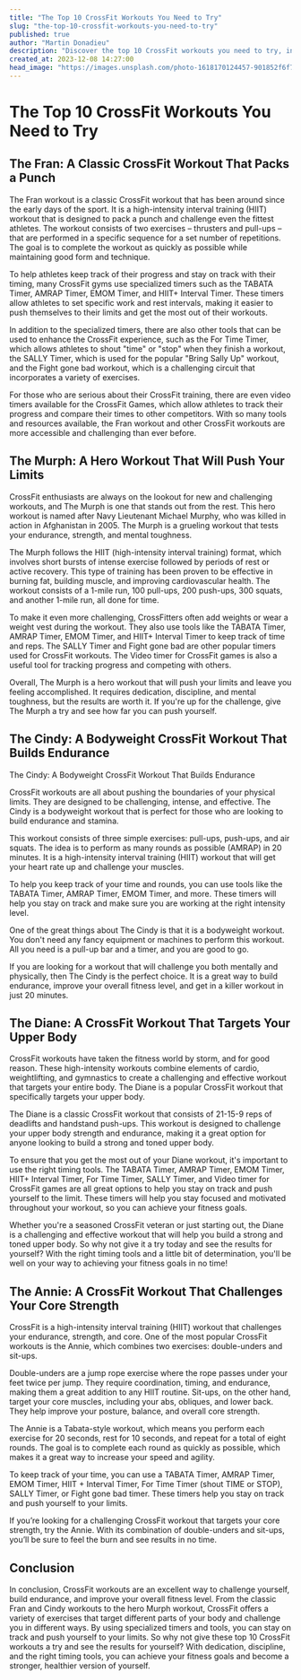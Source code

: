 ```yaml
---
title: "The Top 10 CrossFit Workouts You Need to Try"
slug: "the-top-10-crossfit-workouts-you-need-to-try"
published: true
author: "Martin Donadieu"
description: "Discover the top 10 CrossFit workouts you need to try, including classics like Fran and hero workouts like Murph. Learn how to use timing tools and push your limits to achieve your fitness goals."
created_at: 2023-12-08 14:27:00
head_image: "https://images.unsplash.com/photo-1618170124457-901852f6f724?ixlib=rb-4.0.3&q=80&fm=jpg&crop=entropy&cs=tinysrgb&w=1200"
---
```


# The Top 10 CrossFit Workouts You Need to Try

## **The Fran: A Classic CrossFit Workout That Packs a Punch**

The Fran workout is a classic CrossFit workout that has been around since the early days of the sport. It is a high-intensity interval training (HIIT) workout that is designed to pack a punch and challenge even the fittest athletes. The workout consists of two exercises – thrusters and pull-ups – that are performed in a specific sequence for a set number of repetitions. The goal is to complete the workout as quickly as possible while maintaining good form and technique.

To help athletes keep track of their progress and stay on track with their timing, many CrossFit gyms use specialized timers such as the TABATA Timer, AMRAP Timer, EMOM Timer, and HIIT+ Interval Timer. These timers allow athletes to set specific work and rest intervals, making it easier to push themselves to their limits and get the most out of their workouts.

In addition to the specialized timers, there are also other tools that can be used to enhance the CrossFit experience, such as the For Time Timer, which allows athletes to shout "time" or "stop" when they finish a workout, the SALLY Timer, which is used for the popular "Bring Sally Up" workout, and the Fight gone bad workout, which is a challenging circuit that incorporates a variety of exercises.

For those who are serious about their CrossFit training, there are even video timers available for the CrossFit Games, which allow athletes to track their progress and compare their times to other competitors. With so many tools and resources available, the Fran workout and other CrossFit workouts are more accessible and challenging than ever before.

## **The Murph: A Hero Workout That Will Push Your Limits**

CrossFit enthusiasts are always on the lookout for new and challenging workouts, and The Murph is one that stands out from the rest. This hero workout is named after Navy Lieutenant Michael Murphy, who was killed in action in Afghanistan in 2005. The Murph is a grueling workout that tests your endurance, strength, and mental toughness.

The Murph follows the HIIT (high-intensity interval training) format, which involves short bursts of intense exercise followed by periods of rest or active recovery. This type of training has been proven to be effective in burning fat, building muscle, and improving cardiovascular health. The workout consists of a 1-mile run, 100 pull-ups, 200 push-ups, 300 squats, and another 1-mile run, all done for time.

To make it even more challenging, CrossFitters often add weights or wear a weight vest during the workout. They also use tools like the TABATA Timer, AMRAP Timer, EMOM Timer, and HIIT+ Interval Timer to keep track of time and reps. The SALLY Timer and Fight gone bad are other popular timers used for CrossFit workouts. The Video timer for CrossFit games is also a useful tool for tracking progress and competing with others.

Overall, The Murph is a hero workout that will push your limits and leave you feeling accomplished. It requires dedication, discipline, and mental toughness, but the results are worth it. If you're up for the challenge, give The Murph a try and see how far you can push yourself.

## **The Cindy: A Bodyweight CrossFit Workout That Builds Endurance**

The Cindy: A Bodyweight CrossFit Workout That Builds Endurance

CrossFit workouts are all about pushing the boundaries of your physical limits. They are designed to be challenging, intense, and effective. The Cindy is a bodyweight workout that is perfect for those who are looking to build endurance and stamina.

This workout consists of three simple exercises: pull-ups, push-ups, and air squats. The idea is to perform as many rounds as possible (AMRAP) in 20 minutes. It is a high-intensity interval training (HIIT) workout that will get your heart rate up and challenge your muscles.

To help you keep track of your time and rounds, you can use tools like the TABATA Timer, AMRAP Timer, EMOM Timer, and more. These timers will help you stay on track and make sure you are working at the right intensity level.

One of the great things about The Cindy is that it is a bodyweight workout. You don't need any fancy equipment or machines to perform this workout. All you need is a pull-up bar and a timer, and you are good to go.

If you are looking for a workout that will challenge you both mentally and physically, then The Cindy is the perfect choice. It is a great way to build endurance, improve your overall fitness level, and get in a killer workout in just 20 minutes.

## **The Diane: A CrossFit Workout That Targets Your Upper Body**

CrossFit workouts have taken the fitness world by storm, and for good reason. These high-intensity workouts combine elements of cardio, weightlifting, and gymnastics to create a challenging and effective workout that targets your entire body. The Diane is a popular CrossFit workout that specifically targets your upper body. 

The Diane is a classic CrossFit workout that consists of 21-15-9 reps of deadlifts and handstand push-ups. This workout is designed to challenge your upper body strength and endurance, making it a great option for anyone looking to build a strong and toned upper body. 

To ensure that you get the most out of your Diane workout, it's important to use the right timing tools. The TABATA Timer, AMRAP Timer, EMOM Timer, HIIT+ Interval Timer, For Time Timer, SALLY Timer, and Video timer for CrossFit games are all great options to help you stay on track and push yourself to the limit. These timers will help you stay focused and motivated throughout your workout, so you can achieve your fitness goals.

Whether you're a seasoned CrossFit veteran or just starting out, the Diane is a challenging and effective workout that will help you build a strong and toned upper body. So why not give it a try today and see the results for yourself? With the right timing tools and a little bit of determination, you'll be well on your way to achieving your fitness goals in no time!

## **The Annie: A CrossFit Workout That Challenges Your Core Strength**

CrossFit is a high-intensity interval training (HIIT) workout that challenges your endurance, strength, and core. One of the most popular CrossFit workouts is the Annie, which combines two exercises: double-unders and sit-ups.

Double-unders are a jump rope exercise where the rope passes under your feet twice per jump. They require coordination, timing, and endurance, making them a great addition to any HIIT routine. Sit-ups, on the other hand, target your core muscles, including your abs, obliques, and lower back. They help improve your posture, balance, and overall core strength.

The Annie is a Tabata-style workout, which means you perform each exercise for 20 seconds, rest for 10 seconds, and repeat for a total of eight rounds. The goal is to complete each round as quickly as possible, which makes it a great way to increase your speed and agility.

To keep track of your time, you can use a TABATA Timer, AMRAP Timer, EMOM Timer, HIIT + Interval Timer, For Time Timer (shout TIME or STOP), SALLY Timer, or Fight gone bad timer. These timers help you stay on track and push yourself to your limits.

If you’re looking for a challenging CrossFit workout that targets your core strength, try the Annie. With its combination of double-unders and sit-ups, you’ll be sure to feel the burn and see results in no time.

## **Conclusion**

In conclusion, CrossFit workouts are an excellent way to challenge yourself, build endurance, and improve your overall fitness level. From the classic Fran and Cindy workouts to the hero Murph workout, CrossFit offers a variety of exercises that target different parts of your body and challenge you in different ways. By using specialized timers and tools, you can stay on track and push yourself to your limits. So why not give these top 10 CrossFit workouts a try and see the results for yourself? With dedication, discipline, and the right timing tools, you can achieve your fitness goals and become a stronger, healthier version of yourself.